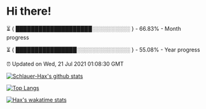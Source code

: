 # Hi there!

⏳ { ████████████████████░░░░░░░░░░ } - 66.83% - Month progress

⏳ { ████████████████░░░░░░░░░░░░░░ } - 55.08% - Year progress

⏰ Updated on Wed, 21 Jul 2021 01:08:30 GMT


[![Schlauer-Hax's github stats](https://github-readme-stats.vercel.app/api?username=Schlauer-Hax&show_icons=true&theme=dark&count_private=true)](https://github.com/Schlauer-Hax)


[![Top Langs](https://github-readme-stats.vercel.app/api/top-langs/?username=Schlauer-Hax&layout=compact&theme=dark)](https://github.com/Schlauer-Hax?tab=repositories)


[![Hax's wakatime stats](https://github-readme-stats.vercel.app/api/wakatime?username=Hax&theme=dark)](https://wakatime.com/@Hax)

